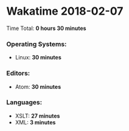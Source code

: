 # Wakatime 2018-02-07

Time Total: **0 hours 30 minutes**

### Operating Systems:
- Linux: **30 minutes** 

### Editors:
- Atom: **30 minutes** 

### Languages:
- XSLT: **27 minutes** 
- XML: **3 minutes** 

